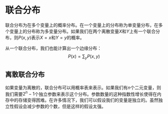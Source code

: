# 联合分布

联合分布为在多个变量上的概率分布。在一个变量上的分布称为单变量分布，在多个变量上的分布称为多变量分布。如果我们在两个离散变量$X$和$Y$上有一个联合分布，则$P(x,y)$表示$X=x$和$Y=y$的概率。

从一个联合分布，我们也能计算出一个边缘分布：
$$
P(x) = \sum_yP(x,y)
$$


## 离散联合分布

如果变量为离散的，联合分布可以用概率表来表示。如果我们有$n$个二元变量，则我们需要$2^n-1$个独立参数来表示这个分布。参数数量的这种指数性增长使得在内存中的存储变得困难。在许多情况下，我们可以假设我们的变量是独立的。虽然独立性假设会减少参数的个数，但是这样的假设太强。



